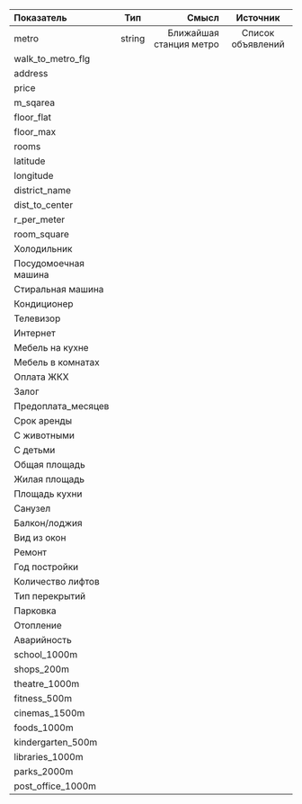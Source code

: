 Показатель | Тип | Смысл | Источник
|:-|:-:|-:|:-:|
metro | string | Ближайшая станция метро | Список объявлений
walk_to_metro_flg | | |
address | | |
price | | |
m_sqarea | | |
floor_flat | | |
floor_max | | |
rooms | | |
latitude | | |
longitude | | |
district_name | | |
dist_to_center | | |
r_per_meter | | |
room_square | | |
Холодильник | | |
Посудомоечная машина | | |
Стиральная машина | | |
Кондиционер | | |
Телевизор | | |
Интернет | | |
Мебель на кухне | | |
Мебель в комнатах | | |
Оплата ЖКХ | | |
Залог | | |
Предоплата_месяцев | | |
Срок аренды | | |
С животными | | |
С детьми | | |
Общая площадь | | |
Жилая площадь | | |
Площадь кухни | | |
Санузел | | |
Балкон/лоджия | | |
Вид из окон | | |
Ремонт | | |
Год постройки | | |
Количество лифтов | | |
Тип перекрытий | | |
Парковка | | |
Отопление | | |
Аварийность | | |
school_1000m | | |
shops_200m | | |
theatre_1000m | | |
fitness_500m | | |
cinemas_1500m | | |
foods_1000m | | |
kindergarten_500m | | |
libraries_1000m | | |
parks_2000m | | |
post_office_1000m | | |
